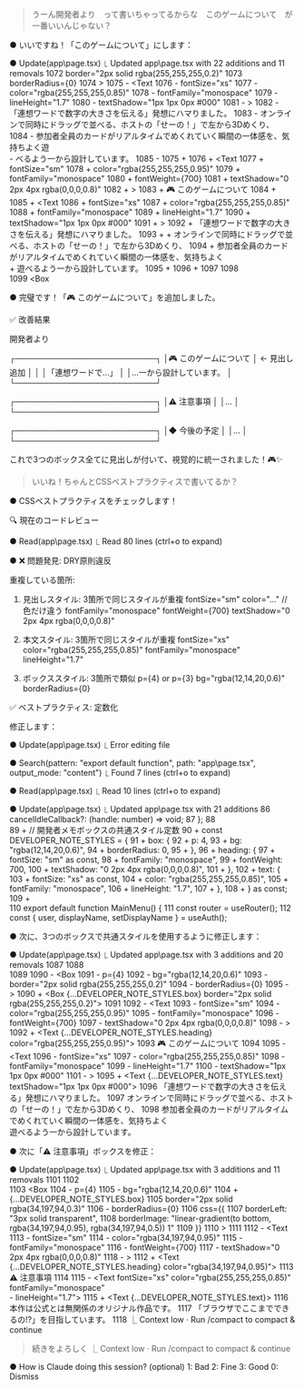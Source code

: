 > うーん開発者より　って書いちゃってるからな　このゲームについて　が一番いいんじゃない？ 

● いいですね！「このゲームについて」にします：

● Update(app\page.tsx)
  ⎿  Updated app\page.tsx with 22 additions and 11 removals
       1072                          border="2px solid rgba(255,255,255,0.2)"
       1073                          borderRadius={0}
       1074                        >
       1075 -                        <Text
       1076 -                          fontSize="xs"
       1077 -                          color="rgba(255,255,255,0.85)"
       1078 -                          fontFamily="monospace"
       1079 -                          lineHeight="1.7"
       1080 -                          textShadow="1px 1px 0px #000"
       1081 -                        >
       1082 -                          「連想ワードで数字の大きさを伝える」発想にハマりました。
       1083 -                          オンラインで同時にドラッグで並べる、ホストの「せーの！」で左から3Dめくり、        
       1084 -                          参加者全員のカードがリアルタイムでめくれていく瞬間の一体感を、気持ちよく遊        
            - べるよう一から設計しています。
       1085 -                        </Text>
       1075 +                        <VStack gap={2} align="start">
       1076 +                          <Text
       1077 +                            fontSize="sm"
       1078 +                            color="rgba(255,255,255,0.95)"
       1079 +                            fontFamily="monospace"
       1080 +                            fontWeight={700}
       1081 +                            textShadow="0 2px 4px rgba(0,0,0,0.8)"
       1082 +                          >
       1083 +                            🎮 このゲームについて
       1084 +                          </Text>
       1085 +                          <Text
       1086 +                            fontSize="xs"
       1087 +                            color="rgba(255,255,255,0.85)"
       1088 +                            fontFamily="monospace"
       1089 +                            lineHeight="1.7"
       1090 +                            textShadow="1px 1px 0px #000"
       1091 +                          >
       1092 +                            「連想ワードで数字の大きさを伝える」発想にハマりました。
       1093 +
            + オンラインで同時にドラッグで並べる、ホストの「せーの！」で左から3Dめくり、
       1094 +                            参加者全員のカードがリアルタイムでめくれていく瞬間の一体感を、気持ちよく        
            + 遊べるよう一から設計しています。
       1095 +                          </Text>
       1096 +                        </VStack>
       1097                        </Box>
       1098    
       1099                        <Box

● 完璧です！「🎮 このゲームについて」を追加しました。

  ✅ 改善結果

  開発者より

  ┌─────────────────────────┐
  │🎮 このゲームについて      │ ← 見出し追加
  │                          │
  │「連想ワードで...」        │
  │...一から設計しています。  │
  └─────────────────────────┘

  ┌─────────────────────────┐
  │⚠️ 注意事項               │
  │...                      │
  └─────────────────────────┘

  ┌─────────────────────────┐
  │◆ 今後の予定             │
  │...                      │
  └─────────────────────────┘

  これで3つのボックス全てに見出しが付いて、視覚的に統一されました！🎮✨

> いいね！ちゃんとCSSベストプラクティスで書いてるか？ 

● CSSベストプラクティスをチェックします！

  🔍 現在のコードレビュー

● Read(app\page.tsx)
  ⎿  Read 80 lines (ctrl+o to expand)

● ❌ 問題発見: DRY原則違反

  重複している箇所:

  1. 見出しスタイル: 3箇所で同じスタイルが重複
  fontSize="sm"
  color="..." // 色だけ違う
  fontFamily="monospace"
  fontWeight={700}
  textShadow="0 2px 4px rgba(0,0,0,0.8)"      

  2. 本文スタイル: 3箇所で同じスタイルが重複
  fontSize="xs"
  color="rgba(255,255,255,0.85)"
  fontFamily="monospace"
  lineHeight="1.7"

  3. ボックススタイル: 3箇所で類似
  p={4} or p={3}
  bg="rgba(12,14,20,0.6)"
  borderRadius={0}

  ✅ ベストプラクティス: 定数化

  修正します：

● Update(app\page.tsx)
  ⎿  Error editing file

● Search(pattern: "export default function", path: "app\page.tsx", output_mode: "content")
  ⎿  Found 7 lines (ctrl+o to expand)

● Read(app\page.tsx)
  ⎿  Read 10 lines (ctrl+o to expand)

● Update(app\page.tsx)
  ⎿  Updated app\page.tsx with 21 additions
        86      cancelIdleCallback?: (handle: number) => void;
        87    };
        88    
        89 +  // 開発者メモボックスの共通スタイル定数
        90 +  const DEVELOPER_NOTE_STYLES = {
        91 +    box: {
        92 +      p: 4,
        93 +      bg: "rgba(12,14,20,0.6)",
        94 +      borderRadius: 0,
        95 +    },
        96 +    heading: {
        97 +      fontSize: "sm" as const,
        98 +      fontFamily: "monospace",
        99 +      fontWeight: 700,
       100 +      textShadow: "0 2px 4px rgba(0,0,0,0.8)",
       101 +    },
       102 +    text: {
       103 +      fontSize: "xs" as const,
       104 +      color: "rgba(255,255,255,0.85)",
       105 +      fontFamily: "monospace",
       106 +      lineHeight: "1.7",
       107 +    },
       108 +  } as const;
       109 +  
       110    export default function MainMenu() {
       111      const router = useRouter();
       112      const { user, displayName, setDisplayName } = useAuth();

● 次に、3つのボックスで共通スタイルを使用するように修正します：

● Update(app\page.tsx)
  ⎿  Updated app\page.tsx with 3 additions and 20 removals
       1087                      </HStack>
       1088    
       1089                      <VStack gap={4} align="stretch">
       1090 -                      <Box
       1091 -                        p={4}
       1092 -                        bg="rgba(12,14,20,0.6)"
       1093 -                        border="2px solid rgba(255,255,255,0.2)"
       1094 -                        borderRadius={0}
       1095 -                      >
       1090 +                      <Box {...DEVELOPER_NOTE_STYLES.box} border="2px solid rgba(255,255,255,0.2)"> 
       1091                          <VStack gap={2} align="start">
       1092 -                          <Text
       1093 -                            fontSize="sm"
       1094 -                            color="rgba(255,255,255,0.95)"
       1095 -                            fontFamily="monospace"
       1096 -                            fontWeight={700}
       1097 -                            textShadow="0 2px 4px rgba(0,0,0,0.8)"
       1098 -                          >
       1092 +                          <Text {...DEVELOPER_NOTE_STYLES.heading} color="rgba(255,255,255,0.95)">
       1093                              🎮 このゲームについて
       1094                            </Text>
       1095 -                          <Text
       1096 -                            fontSize="xs"
       1097 -                            color="rgba(255,255,255,0.85)"
       1098 -                            fontFamily="monospace"
       1099 -                            lineHeight="1.7"
       1100 -                            textShadow="1px 1px 0px #000"
       1101 -                          >
       1095 +                          <Text {...DEVELOPER_NOTE_STYLES.text} textShadow="1px 1px 0px #000">
       1096                              「連想ワードで数字の大きさを伝える」発想にハマりました。
       1097 
              オンラインで同時にドラッグで並べる、ホストの「せーの！」で左から3Dめくり、
       1098                              参加者全員のカードがリアルタイムでめくれていく瞬間の一体感を、気持ちよく        
              遊べるよう一から設計しています。

● 次に「⚠️ 注意事項」ボックスを修正：

● Update(app\page.tsx)
  ⎿  Updated app\page.tsx with 3 additions and 11 removals
       1101                        </Box>
       1102    
       1103                        <Box
       1104 -                        p={4}
       1105 -                        bg="rgba(12,14,20,0.6)"
       1104 +                        {...DEVELOPER_NOTE_STYLES.box}
       1105                          border="2px solid rgba(34,197,94,0.3)"
       1106 -                        borderRadius={0}
       1106                          css={{
       1107                            borderLeft: "3px solid transparent",
       1108                            borderImage: "linear-gradient(to bottom, rgba(34,197,94,0.95), 
              rgba(34,197,94,0.5)) 1"
       1109                          }}
       1110                        >
       1111                          <VStack gap={2} align="start">
       1112 -                          <Text
       1113 -                            fontSize="sm"
       1114 -                            color="rgba(34,197,94,0.95)"
       1115 -                            fontFamily="monospace"
       1116 -                            fontWeight={700}
       1117 -                            textShadow="0 2px 4px rgba(0,0,0,0.8)"
       1118 -                          >
       1112 +                          <Text {...DEVELOPER_NOTE_STYLES.heading} color="rgba(34,197,94,0.95)">
       1113                              ⚠️ 注意事項
       1114                            </Text>
       1115 -                          <Text fontSize="xs" color="rgba(255,255,255,0.85)" fontFamily="monospace"         
            - lineHeight="1.7">
       1115 +                          <Text {...DEVELOPER_NOTE_STYLES.text}>
       1116                              本作は公式とは無関係のオリジナル作品です。
       1117                              「ブラウザでここまでできるの!?」を目指しています。
       1118                            </Text>
  ⎿  Context low · Run /compact to compact & continue

> 続きをよろしく 
  ⎿  Context low · Run /compact to compact & continue

● How is Claude doing this session? (optional)
  1: Bad    2: Fine   3: Good   0: Dismiss